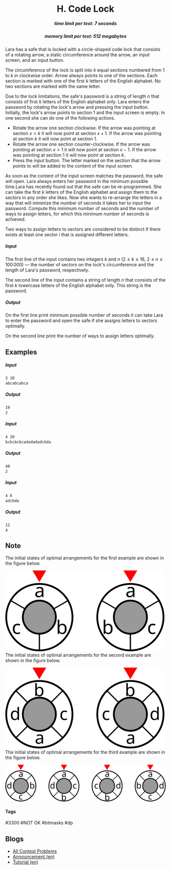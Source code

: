 <h1 style='text-align: center;'> H. Code Lock</h1>

<h5 style='text-align: center;'>time limit per test: 7 seconds</h5>
<h5 style='text-align: center;'>memory limit per test: 512 megabytes</h5>

Lara has a safe that is locked with a circle-shaped code lock that consists of a rotating arrow, a static circumference around the arrow, an input screen, and an input button.

The circumference of the lock is split into $k$ equal sections numbered from $1$ to $k$ in clockwise order. Arrow always points to one of the sections. Each section is marked with one of the first $k$ letters of the English alphabet. No two sections are marked with the same letter.

Due to the lock limitations, the safe's password is a string of length $n$ that consists of first $k$ letters of the English alphabet only. Lara enters the password by rotating the lock's arrow and pressing the input button. Initially, the lock's arrow points to section $1$ and the input screen is empty. In one second she can do one of the following actions. 

* Rotate the arrow one section clockwise. If the arrow was pointing at section $x < k$ it will now point at section $x + 1$. If the arrow was pointing at section $k$ it will now point at section $1$.
* Rotate the arrow one section counter-clockwise. If the arrow was pointing at section $x > 1$ it will now point at section $x - 1$. If the arrow was pointing at section $1$ it will now point at section $k$.
* Press the input button. The letter marked on the section that the arrow points to will be added to the content of the input screen.

 As soon as the content of the input screen matches the password, the safe will open. Lara always enters her password in the minimum possible time.Lara has recently found out that the safe can be re-programmed. She can take the first $k$ letters of the English alphabet and assign them to the sectors in any order she likes. Now she wants to re-arrange the letters in a way that will minimize the number of seconds it takes her to input the password. Compute this minimum number of seconds and the number of ways to assign letters, for which this minimum number of seconds is achieved.

Two ways to assign letters to sectors are considered to be distinct if there exists at least one sector $i$ that is assigned different letters.

##### Input

The first line of the input contains two integers $k$ and $n$ ($2 \leq k \leq 16$, $2 \leq n \leq 100\,000$) — the number of sectors on the lock's circumference and the length of Lara's password, respectively.

The second line of the input contains a string of length $n$ that consists of the first $k$ lowercase letters of the English alphabet only. This string is the password.

##### Output

On the first line print minimum possible number of seconds it can take Lara to enter the password and open the safe if she assigns letters to sectors optimally.

On the second line print the number of ways to assign letters optimally.

## Examples

##### Input


```text
3 10
abcabcabca
```
##### Output


```text
19
2
```
##### Input


```text
4 20
bcbcbcbcadadadadcbda
```
##### Output


```text
40
2
```
##### Input


```text
4 6
adcbda
```
##### Output


```text
12
4
```
## Note

The initial states of optimal arrangements for the first example are shown in the figure below.

 ![](images/6961d4069f248b23e51a2d62103bf32aa27af483.png) The initial states of optimal arrangements for the second example are shown in the figure below.

 ![](images/664ee93332fb245a7dac29ddf8d178a7dfdf09eb.png) The initial states of optimal arrangements for the third example are shown in the figure below.

 ![](images/04452034fbfdcd6354657d38b5d2f01dc1db61c8.png) 

#### Tags 

#3300 #NOT OK #bitmasks #dp 

## Blogs
- [All Contest Problems](../Nebius_Welcome_Round_(Div._1_+_Div._2).md)
- [Announcement (en)](../blogs/Announcement_(en).md)
- [Tutorial (en)](../blogs/Tutorial_(en).md)
